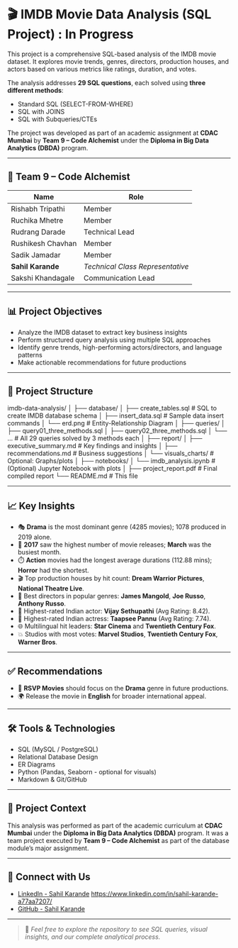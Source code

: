 # 🎬 IMDB Movie Data Analysis (SQL Project) : In Progress

This project is a comprehensive SQL-based analysis of the IMDB movie dataset. It explores movie trends, genres, directors, production houses, and actors based on various metrics like ratings, duration, and votes.

The analysis addresses **29 SQL questions**, each solved using **three different methods**:
- Standard SQL (SELECT-FROM-WHERE)
- SQL with JOINS
- SQL with Subqueries/CTEs

The project was developed as part of an academic assignment at **CDAC Mumbai** by **Team 9 – Code Alchemist** under the **Diploma in Big Data Analytics (DBDA)** program.

---

## 👥 Team 9 – Code Alchemist

| Name                | Role                          |
|---------------------|-------------------------------|
| Rishabh Tripathi     | Member                        |
| Ruchika Mhetre       | Member                        |
| Rudrang Darade       | Technical Lead                |
| Rushikesh Chavhan    | Member                        |
| Sadik Jamadar        | Member                        |
| **Sahil Karande**     | *Technical Class Representative* |
| Sakshi Khandagale    | Communication Lead            |

---

## 📊 Project Objectives

- Analyze the IMDB dataset to extract key business insights
- Perform structured query analysis using multiple SQL approaches
- Identify genre trends, high-performing actors/directors, and language patterns
- Make actionable recommendations for future productions

---

## 📁 Project Structure

imdb-data-analysis/
│
├── database/
│ ├── create_tables.sql # SQL to create IMDB database schema
│ ├── insert_data.sql # Sample data insert commands
│ └── erd.png # Entity-Relationship Diagram
│
├── queries/
│ ├── query01_three_methods.sql
│ ├── query02_three_methods.sql
│ └── ... # All 29 queries solved by 3 methods each
│
├── report/
│ ├── executive_summary.md # Key findings and insights
│ ├── recommendations.md # Business suggestions
│ └── visuals_charts/ # Optional: Graphs/plots
│
├── notebooks/
│ └── imdb_analysis.ipynb # (Optional) Jupyter Notebook with plots
│
├── project_report.pdf # Final compiled report
└── README.md # This file


---

## 📈 Key Insights

- 🎭 **Drama** is the most dominant genre (4285 movies); 1078 produced in 2019 alone.
- 📅 **2017** saw the highest number of movie releases; **March** was the busiest month.
- ⏱️ **Action** movies had the longest average durations (112.88 mins); **Horror** had the shortest.
- 🎬 Top production houses by hit count: **Dream Warrior Pictures**, **National Theatre Live**.
- 🎥 Best directors in popular genres: **James Mangold**, **Joe Russo**, **Anthony Russo**.
- 👑 Highest-rated Indian actor: **Vijay Sethupathi** (Avg Rating: 8.42).
- 👸 Highest-rated Indian actress: **Taapsee Pannu** (Avg Rating: 7.74).
- 🌐 Multilingual hit leaders: **Star Cinema** and **Twentieth Century Fox**.
- 💥 Studios with most votes: **Marvel Studios**, **Twentieth Century Fox**, **Warner Bros**.

---

## ✅ Recommendations

- 🎯 **RSVP Movies** should focus on the **Drama** genre in future productions.
- 🌍 Release the movie in **English** for broader international appeal.

---

## 🛠️ Tools & Technologies

- SQL (MySQL / PostgreSQL)
- Relational Database Design
- ER Diagrams
- Python (Pandas, Seaborn - optional for visuals)
- Markdown & Git/GitHub

---

## 📍 Project Context

This analysis was performed as part of the academic curriculum at **CDAC Mumbai** under the **Diploma in Big Data Analytics (DBDA)** program. It was a team project executed by **Team 9 – Code Alchemist** as part of the database module’s major assignment.

---

## 🔗 Connect with Us

- [LinkedIn - Sahil Karande](#) https://www.linkedin.com/in/sahil-karande-a77aa7207/
- [GitHub - Sahil Karande](#)

---

> 📁 _Feel free to explore the repository to see SQL queries, visual insights, and our complete analytical process._
